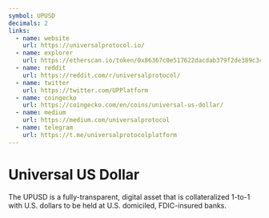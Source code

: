 ```yaml
---
symbol: UPUSD
decimals: 2
links:
  - name: website
    url: https://universalprotocol.io/
  - name: explorer
    url: https://etherscan.io/token/0x86367c0e517622dacdab379f2de389c3c9524345
  - name: reddit
    url: https://reddit.com/r/universalprotocol/
  - name: twitter
    url: https://twitter.com/UPPlatform
  - name: coingecko
    url: https://coingecko.com/en/coins/universal-us-dollar/
  - name: medium
    url: https://medium.com/universalprotocol
  - name: telegram
    url: https://t.me/universalprotocolplatform
---
```


# Universal US Dollar

The UPUSD is a fully-transparent, digital asset that is collateralized 1-to-1 with U.S. dollars to be held at U.S. domiciled, FDIC-insured banks.
